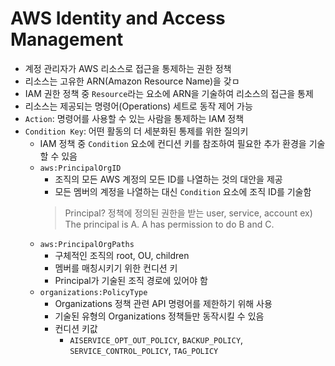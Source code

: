 # AWS Identity and Access Management

- 계정 관리자가 AWS 리소스로 접근을 통제하는 권한 정책
- 리소스는 고유한 ARN(Amazon Resource Name)을 갖ㅁ
- IAM 권한 정책 중 ```Resource```라는 요소에 ARN을 기술하여 리소스의 접근을 통제
- 리소스는 제공되는 명령어(Operations) 세트로 동작 제어 가능
- ```Action```: 명령어를 사용할 수 있는 사람을 통제하는 IAM 정책
- ```Condition Key```: 어떤 활동의 더 세분화된 통제를 위한 질의키
  - IAM 정책 중 ```Condition``` 요소에 컨디션 키를 참조하여 필요한 추가 환경을 기술할 수 있음
  - ```aws:PrincipalOrgID```
    - 조직의 모든 AWS 계정의 모든 ID를 나열하는 것의 대안을 제공
    - 모든 멤버의 계정을 나열하는 대신 ```Condition``` 요소에 조직 ID를 기술함
    > Principal?
      > 정책에 정의된 권한을 받는 user, service, account
      > ex) The principal is A. A has permission to do B and C.
  - ```aws:PrincipalOrgPaths```
    - 구체적인 조직의 root, OU, children
    - 멤버를 매칭시키기 위한 컨디션 키
    - Principal가 기술된 조직 경로에 있어야 함
  - ```organizations:PolicyType```
    - Organizations 정책 관련 API 명령어를 제한하기 위해 사용
    - 기술된 유형의 Organizations 정책들만 동작시킬 수 있음
    - 컨디션 키값
      - ```AISERVICE_OPT_OUT_POLICY```, ```BACKUP_POLICY```, ```SERVICE_CONTROL_POLICY```, ```TAG_POLICY```